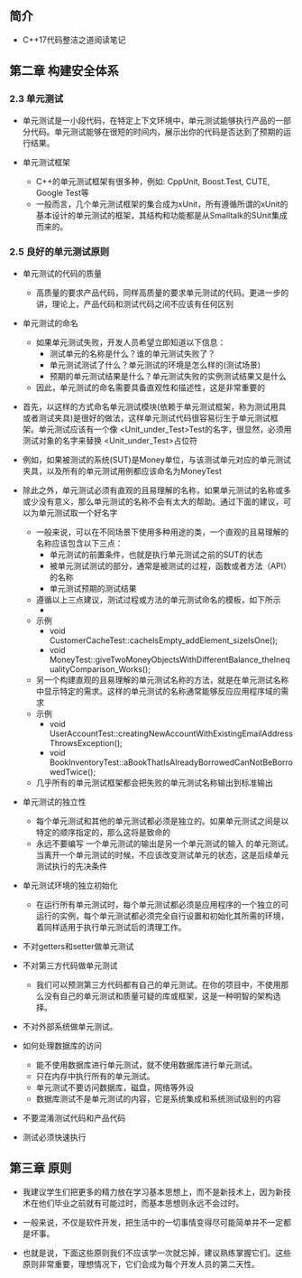 ## 简介

+ C++17代码整洁之道阅读笔记

## 第二章 构建安全体系

### 2.3 单元测试

+ 单元测试是一小段代码，在特定上下文环境中，单元测试能够执行产品的一部分代码。单元测试能够在很短的时间内，展示出你的代码是否达到了预期的运行结果。

+ 单元测试框架
  + C++的单元测试框架有很多种，例如: CppUnit, Boost.Test, CUTE, Google Test等
  + 一般而言，几个单元测试框架的集合成为xUnit，所有遵循所谓的xUnit的基本设计的单元测试的框架，其结构和功能都是从Smalltalk的SUnit集成而来的。

### 2.5 良好的单元测试原则

+ 单元测试的代码的质量
  + 高质量的要求产品代码，同样高质量的要求单元测试的代码。更进一步的讲，理论上，产品代码和测试代码之间不应该有任何区别

+ 单元测试的命名
  + 如果单元测试失败，开发人员希望立即知道以下信息：
    + 测试单元的名称是什么？谁的单元测试失败了？
    + 单元测试测试了什么？单元测试的环境是怎么样的(测试场景)
    + 预期的单元测试结果是什么？单元测试失败的实例测试结果又是什么
  + 因此，单元测试的命名需要具备直观性和描述性，这是非常重要的
+ 首先，以这样的方式命名单元测试模块(依赖于单元测试框架，称为测试用具或者测试夹具)是很好的做法，这样单元测试代码很容易衍生于单元测试框架。单元测试应该有一个像 <Unit_under_Test>Test的名字，很显然，必须用测试对象的名字来替换 <Unit_under_Test>占位符
+ 例如，如果被测试的系统(SUT)是Money单位，与该测试单元对应的单元测试夹具，以及所有的单元测试用例都应该命名为MoneyTest
+ 除此之外，单元测试必须有直观的且易理解的名称，如果单元测试的名称或多或少没有意义，那么单元测试的名称不会有太大的帮助。通过下面的建议，可以为单元测试取一个好名字
  + 一般来说，可以在不同场景下使用多种用途的类，一个直观的且易理解的名称应该包含以下三点：
    + 单元测试的前置条件，也就是执行单元测试之前的SUT的状态
    + 被单元测试测试的部分，通常是被测试的过程，函数或者方法（API）的名称
    + 单元测试预期的测试结果
  + 遵循以上三点建议，测试过程或方法的单元测试命名的模板，如下所示
    + <PreconditionAndStateOfUnitUnderTest>_<TestedPartOfAPI>_<ExpectedBehavior>
  + 示例
    + void CustomerCacheTest::cacheIsEmpty_addElement_sizeIsOne();
    + void MoneyTest::giveTwoMoneyObjectsWithDifferentBalance_theInequalityComparison_Works();
  + 另一个构建直观的且易理解的单元测试名称的方法，就是在单元测试名称中显示特定的需求。这样的单元测试的名称通常能够反应应用程序域的需求
  + 示例
    + void UserAccountTest::creatingNewAccountWithExistingEmailAddressThrowsException();
    + void BookInventoryTest::aBookThatIsAlreadyBorrowedCanNotBeBorrowedTwice();
  + 几乎所有的单元测试框架都会把失败的单元测试名称输出到标准输出

+ 单元测试的独立性
  + 每个单元测试和其他的单元测试都必须是独立的。如果单元测试之间是以特定的顺序指定的，那么这将是致命的
  + 永远不要编写 一个单元测试的输出是另一个单元测试的输入 的单元测试。当离开一个单元测试的时候，不应该改变测试单元的状态，这是后续单元测试执行的先决条件

+ 单元测试环境的独立初始化
  + 在运行所有单元测试时，每个单元测试都必须是应用程序的一个独立的可运行的实例，每个单元测试都必须完全自行设置和初始化其所需的环境，着同样适用于执行单元测试后的清理工作。

+ 不对getters和setter做单元测试

+ 不对第三方代码做单元测试
  + 我们可以预测第三方代码都有自己的单元测试。在你的项目中，不使用那么没有自己的单元测试和质量可疑的库或框架，这是一种明智的架构选择。

+ 不对外部系统做单元测试。

+ 如何处理数据库的访问
  + 能不使用数据库进行单元测试，就不使用数据库进行单元测试。
  + 只在内存中执行所有的单元测试。
  + 单元测试不要访问数据库，磁盘，网络等外设
  + 数据库测试不是单元测试的内容，它是系统集成和系统测试级别的内容

+ 不要混淆测试代码和产品代码

+ 测试必须快速执行

## 第三章 原则

+ 我建议学生们把更多的精力放在学习基本思想上，而不是新技术上，因为新技术在他们毕业之前就有可能过时，而基本思想则永远不会过时。

+ 一般来说，不仅是软件开发，把生活中的一切事情变得尽可能简单并不一定都是坏事。
+ 也就是说，下面这些原则我们不应该学一次就忘掉，建议熟练掌握它们。这些原则非常重要，理想情况下，它们会成为每个开发人员的第二天性。